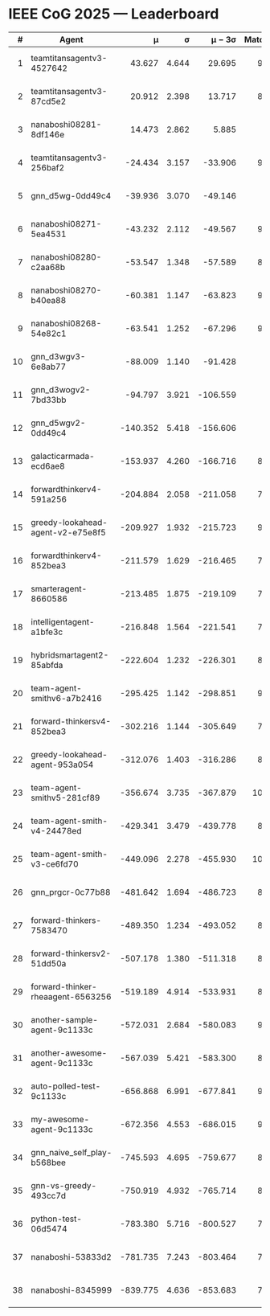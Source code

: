 # IEEE CoG 2025 — Leaderboard

| # | Agent | μ | σ | μ − 3σ | Matches | Updated |
|---:|---|---:|---:|---:|---:|---|
| 1 | teamtitansagentv3-4527642 | 43.627 | 4.644 | 29.695 | 9736 | 2025-08-31 04:29 |
| 2 | teamtitansagentv3-87cd5e2 | 20.912 | 2.398 | 13.717 | 8738 | 2025-08-31 04:29 |
| 3 | nanaboshi08281-8df146e | 14.473 | 2.862 | 5.885 | 376 | 2025-08-31 04:29 |
| 4 | teamtitansagentv3-256baf2 | -24.434 | 3.157 | -33.906 | 9554 | 2025-08-31 04:29 |
| 5 | gnn_d5wg-0dd49c4 | -39.936 | 3.070 | -49.146 | 200 | 2025-08-31 04:29 |
| 6 | nanaboshi08271-5ea4531 | -43.232 | 2.112 | -49.567 | 9478 | 2025-08-31 04:29 |
| 7 | nanaboshi08280-c2aa68b | -53.547 | 1.348 | -57.589 | 8838 | 2025-08-31 04:29 |
| 8 | nanaboshi08270-b40ea88 | -60.381 | 1.147 | -63.823 | 9400 | 2025-08-31 04:29 |
| 9 | nanaboshi08268-54e82c1 | -63.541 | 1.252 | -67.296 | 9200 | 2025-08-31 04:29 |
| 10 | gnn_d3wgv3-6e8ab77 | -88.009 | 1.140 | -91.428 | 258 | 2025-08-31 04:29 |
| 11 | gnn_d3wogv2-7bd33bb | -94.797 | 3.921 | -106.559 | 414 | 2025-08-31 04:29 |
| 12 | gnn_d5wgv2-0dd49c4 | -140.352 | 5.418 | -156.606 | 306 | 2025-08-31 04:29 |
| 13 | galacticarmada-ecd6ae8 | -153.937 | 4.260 | -166.716 | 8880 | 2025-08-31 04:29 |
| 14 | forwardthinkerv4-591a256 | -204.884 | 2.058 | -211.058 | 7828 | 2025-08-31 04:29 |
| 15 | greedy-lookahead-agent-v2-e75e8f5 | -209.927 | 1.932 | -215.723 | 9660 | 2025-08-31 04:29 |
| 16 | forwardthinkerv4-852bea3 | -211.579 | 1.629 | -216.465 | 7699 | 2025-08-31 04:29 |
| 17 | smarteragent-8660586 | -213.485 | 1.875 | -219.109 | 7753 | 2025-08-31 04:29 |
| 18 | intelligentagent-a1bfe3c | -216.848 | 1.564 | -221.541 | 7851 | 2025-08-31 04:29 |
| 19 | hybridsmartagent2-85abfda | -222.604 | 1.232 | -226.301 | 8188 | 2025-08-31 04:29 |
| 20 | team-agent-smithv6-a7b2416 | -295.425 | 1.142 | -298.851 | 9860 | 2025-08-31 04:29 |
| 21 | forward-thinkersv4-852bea3 | -302.216 | 1.144 | -305.649 | 7635 | 2025-08-31 04:29 |
| 22 | greedy-lookahead-agent-953a054 | -312.076 | 1.403 | -316.286 | 8668 | 2025-08-31 04:29 |
| 23 | team-agent-smithv5-281cf89 | -356.674 | 3.735 | -367.879 | 10180 | 2025-08-31 04:29 |
| 24 | team-agent-smith-v4-24478ed | -429.341 | 3.479 | -439.778 | 8798 | 2025-08-31 04:29 |
| 25 | team-agent-smith-v3-ce6fd70 | -449.096 | 2.278 | -455.930 | 10478 | 2025-08-31 04:29 |
| 26 | gnn_prgcr-0c77b88 | -481.642 | 1.694 | -486.723 | 8650 | 2025-08-31 04:29 |
| 27 | forward-thinkers-7583470 | -489.350 | 1.234 | -493.052 | 8920 | 2025-08-31 04:29 |
| 28 | forward-thinkersv2-51dd50a | -507.178 | 1.380 | -511.318 | 8576 | 2025-08-31 04:29 |
| 29 | forward-thinker-rheaagent-6563256 | -519.189 | 4.914 | -533.931 | 8164 | 2025-08-31 04:29 |
| 30 | another-sample-agent-9c1133c | -572.031 | 2.684 | -580.083 | 9340 | 2025-08-31 04:29 |
| 31 | another-awesome-agent-9c1133c | -567.039 | 5.421 | -583.300 | 8900 | 2025-08-31 04:29 |
| 32 | auto-polled-test-9c1133c | -656.868 | 6.991 | -677.841 | 9380 | 2025-08-31 04:29 |
| 33 | my-awesome-agent-9c1133c | -672.356 | 4.553 | -686.015 | 9220 | 2025-08-31 04:29 |
| 34 | gnn_naive_self_play-b568bee | -745.593 | 4.695 | -759.677 | 8080 | 2025-08-31 04:29 |
| 35 | gnn-vs-greedy-493cc7d | -750.919 | 4.932 | -765.714 | 8260 | 2025-08-31 04:29 |
| 36 | python-test-06d5474 | -783.380 | 5.716 | -800.527 | 7960 | 2025-08-31 04:29 |
| 37 | nanaboshi-53833d2 | -781.735 | 7.243 | -803.464 | 7240 | 2025-08-31 04:29 |
| 38 | nanaboshi-8345999 | -839.775 | 4.636 | -853.683 | 7930 | 2025-08-31 04:29 |
